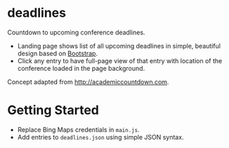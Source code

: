 # deadlines

Countdown to upcoming conference deadlines.

- Landing page shows list of all upcoming deadlines in simple, beautiful design based on [Bootstrap](http://getbootstrap.com).
- Click any entry to have full-page view of that entry with location of the conference loaded in the page background.

Concept adapted from http://academiccountdown.com.

# Getting Started

- Replace Bing Maps credentials in `main.js`.
- Add entries to `deadlines.json` using simple JSON syntax.
